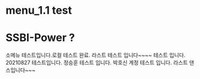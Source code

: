 
# menu_1.1 test
#  SSBI-Power ? 

소메뉴 테스트입니다.로컬 테스트 완료.
라스트 테스트 입니다~~~~
테스트 입니다.
20210827 테스트입니다.
정승훈 테스트 입니다.
박호신 계정 테스트 입니다.
라스트 댄스입니다~~~